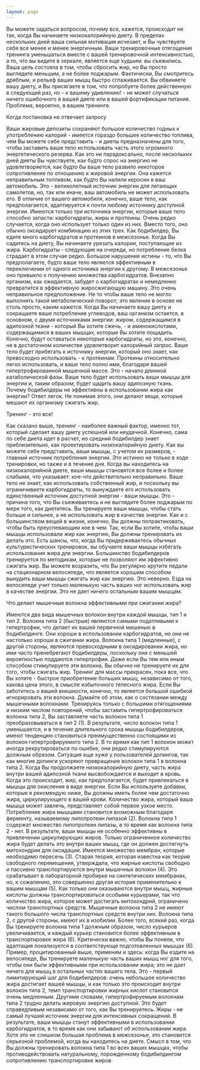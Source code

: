 ```yaml
---
layout: page
---
```

Вы можете задаться вопросом, почему все, кажется, происходит не так, когда Вы начинаете низкокалорийную диету. В пределах нескольких дней ваша сильная мотивация исчезает, и Вы чувствуете себя все менее и менее энергичным. Ваши тренировочные отягощения тренинга уменьшаться вместе с вашей тренировочной интенсивностью, а то, что вы видите в зеркале, является еще худшим: вы съежились. Ваша цель состояла в том, чтобы сбросить жир, но Вы просто выглядите меньшим, а не более поджарым. Фактически, Вы смотритесь дряблым, и рельеф ваших мышц быстро сглаживается. Вы обвиняете вашу диету, и Вы присягаете в том, что попробуете более действенную в следующий раз, но - к вашему удивлению! - не может случаться ничего ошибочного в вашей диете или в вашей фортификации питания. Проблема, вероятно, в вашем тренинге.

Когда постановка не отвечает запросу

Ваши жировые депозиты сохраняют большое количество годных к употреблению калорий - имеется гораздо большее количество топлива, чем Вы можете себе представить - и диеты предназначены для того, чтобы заставить ваше тело использовать часть этого огромного энергетического резерва. Как это ни парадоксально, после нескольких дней диеты Вы чувствуете, как будто спрос на энергию не удовлетворяется, как будто бы ваше тело развило некоторое сопротивление по отношению к жировой энергии. Она кажется неправильным топливом, как будто Вы налили керосин в ваш автомобиль. Это - великолепный источник энергии для летающих самолетов, но, так или иначе, ваш автомобиль не может использовать его. В отличие от вашего автомобиля, конечно, ваше тело, как предполагается, адаптируется к почти любому источнику доступной энергии. Имеются только три источника энергии, которые ваше тело способно запасти: карбогидраты, жиры и протеины. Очень редко случается, когда оно использует только один из них. Вместо того, оно обычно оксидирует комбинацию из этих трех. Как бодибилдер, Вы едите много карбогидратов и протеинов в межсезонье. Когда Вы садитесь на диету, Вы начинаете урезать калории, поступающие из жира. Карбогидраты - следующие на очереди, но потребление белка страдает в этом случае редко. Большое нарушение истины - то, что Вы предполагаете, будто ваше тело является эффективным в переключении от одного источника энергии к другому. В межсезонье оно привыкло к получению множества карбогидратов. Внезапно организм, как ожидается, забудет о карбогидратах и немедленно превратится в эффективную жиросжигающую машину. Это очень неправильное предположение. Не то чтобы ваше тело не могло выполнять такой метаболический поворот; это явление в основе не столь просто, каким кажется. Когда Вы начинаете вашу диету и сокращаете ваше потребление углеводов, ваш организм остается, в основном, с двумя источниками энергии: жиром, содержащимся в адипозной ткани - который Вы хотите сжечь, - и аминокислотами, содержащимися в ваших мышцах, которые Вы хотите пощадить. Конечно, будут оставаться некоторые карбогидраты, но это, конечно, не в достаточном количестве удовлетворит калорийный запрос. Ваше тело будет прибегать к источнику энергии, который оно знает, как превосходно использовать - к протеинам. Протеины относительно легко использовать, и ваше тело полно ими, благодаря вашей гипертрофированной мышечной массе. Это - начало длинной катаболической фазы. Ваше тело будет использовать ваши мышцы для энергии и, таким образом, будет щадить вашу адипозную ткань. Почему бодибилдеры не эффективны в использовании жира как энергии? Ответ легок. Не понимая этого, они делают вещи, которые мешают их организму сжигать жир.

Тренинг - это все!

Как сказано выше, тренинг - наиболее важный фактор, именно тот, который сделает вашу диету успешной или неудачной. Конечно, сама по себе диета идет в расчет, но средний бодибилдер знает приблизительно, как проектировать низкокалорийную диету. Как вы можете себе представить, ваши мышцы, с учетом их размеров, - главный источник потребления энергии. Это истинно не только в ходе тренировки, но также и в течение дня. Когда вы находитесь на низкокалорийной диете, ваши мышцы становятся все более и более слабыми, что указывает: кое-что действительно неправильно. Ваше тело не знает, как использовать собственный жир, и поскольку вы ограничиваете карбогидраты, то вынуждаете его использовать единственный источник доступной энергии - ваши мышцы. Это - причина того, что Вы съеживаетесь и не выглядите более поджарым по мере того, как диетитесь. Вы тренируете ваши мышцы, чтобы стать больше и сильнее, а не использовать жир в качестве энергии. Как и с большинством вещей в жизни, конечно, Вы должны попрактиковать, чтобы быть преуспевающим кое в чем. Так, если Вы хотите, чтобы ваши мышцы использовали жир как энергию, Вы должны тренировать их делать это. Есть шансы, что, когда Вы придерживаетесь обычных культуристических тренировок, вы обучаете ваши мышцы избегать использования жира для энергии. Большинство бодибилдеров тренируется по методикам, которые не позволяют им эффективно сжигать жир. Вы можете возразить, что Вы регулярно крутите педали на стационарном велосипеде, что является хорошим способом вынудить ваши мышцы сжигать жир как энергию. Это неверно. Езда на велосипеде учит только маленькую часть ваших ног использовать жир в качестве энергии. Это не дает ничего остальным вашим мышцам.

Что делает мышечные волокна эффективными при сжигании жира?

Имеются два вида мышечных волокон внутри каждой мышцы, тип 1 и тип 2. Волокна типа 2 (быстрые) являются самыми податливыми к гипертрофии, что делает их вашей первичной мишенью в бодибилдинге. Они хороши в использовании карбогидратов, но они не настолько хороши в сжигании жира. Волокна типа 1 (медленные), с другой стороны, являются превосходными в оксидировании жира, но ими часто пренебрегают бодибилдеры, поскольку они с меньшей вероятностью поддаются гипертрофии. Даже если Вы тем или иным способом стимулируете эти волокна, Вы обычно не тренируете их для того, чтобы сжигать жир. Тренинг для массы прекрасен, пока все, что Вы хотите - быстрое приобретение больших мышц, независимо от того, какова цена этого, в смысле избыточного телесного жира. Если Вы заботитесь о вашей внешности, конечно, то является большой ошибкой игнорировать эти волокна. Думайте об этом, как о состязании между мышечными волокнами. Тренируясь только с большими отягощениями и низким числом повторений, чтобы заставить гипертрофироваться волокна типа 2, Вы заставляете часть волокон типа 1 преобразовываться в тип 2 (1). В результате, число волокон типа 1 уменьшается, и в течение длительного срока мышцы бодибилдеров, имеют тенденцию становиться преимущественно состоящими из волокон гипертрофируемого типа 2. В то время как тип 1 волокон может иногда рекрутироваться по ошибке, они редко стимулируются должным образом. Ситуация еще хуже у пользователей допингов, так как многие допинги ускоряют превращение волокон типа 1 в волокна типа 2. Когда Вы продолжаете низкокалорийную диету, часть жира внутри вашей адипозной ткани высвобождается и выходит в кровь. Когда это происходит, жир, как предполагается, будет привлекаться в мышцы для окисления в виде энергии. Если Вы используете добавки, которые я рекомендую ниже, Вы должны иметь более чем достаточно жира, циркулирующего в вашей крови. Количество жира, который ваша мышца может завлечь, представляет собой первое узкое место. Потребление жира мышцами становится возможным благодаря ферменту, называемому липопротеин липазой (2). Волокна типа 1 содержат множество липопротеин липазы, в то время как волокна типа 2 - нет. В результате, ваши мышцы не особенно эффективны в привлечении циркулирующих жиров. Только ограниченное количество жира будет делать это внутри ваших мышц, где он должен достигнуть митохондрии для оксидации. Имеется множество мембран, которые необходимо пересечь (3). Старая теория, которая известна как теория свободного перемещения, утверждала, что жирные кислоты свободно и пассивно транспортируются внутри мышечных волокон (4). Это срабатывает в лабораторной пробирке на синтетических мембранах, но, к сожалению, это совершенно другая история применительно к вашим мышцам (5). Как только они оказываются внутри мышц, жирные кислоты должны транспортироваться особыми курьерами, так что количество жира, которое может достигать митохондрий, ограничено числом транспортных средств. Мышечные волокна типа 2 не имеют такого большого числа транспортных средств внутри них. Волокна типа 2, с другой стороны, имеют их в изобилии. Более того, всякий раз, когда Вы тренируете волокна типа 1 должным образом, число курьеров увеличивается, и каждый курьер становится более эффективным в транспортировке жира (6). Критически важно, чтобы Вы поняли, что адаптация локализуется в соответствующе подготовленных мышцах (6). Пример, процитированный выше, применим и здесь: когда Вы ездите на велосипеде, Вы тренируете маленькую часть ваших мышц ног для того, чтобы они были эффективными при использовании жира; это не дает ничего для мышц в остальных частях вашего тела. Это - первый лимитирующий шаг для бодибилдеров: очень небольшое количество жира достигает вашей мышцы, и как только это происходит внутри волокон типа 2, темп транспортировки жирных кислот становится очень медленным. Другими словами, гипертрофируемым волокнам типа 2 трудно делать жировую энергию доступной. Это будет справедливым независимо от того, как Вы тренируетесь. Жиры - не самый лучший источник энергии для интенсивных сокращений. В результате, ваши мышцы станут эффективными в использовании карбогидратов, в то время как они забывают об использовании жира. Хотя это не слишком большая проблема в межсезонье, это становится серьезной проблемой, когда вы находитесь на диете. Смысл в том, что Вы должны тренировать волокна типа 1 во всех ваших мышцах, чтобы противодействовать натуральному, порожденному бодибилдингом сопротивлению транспортировке жиров